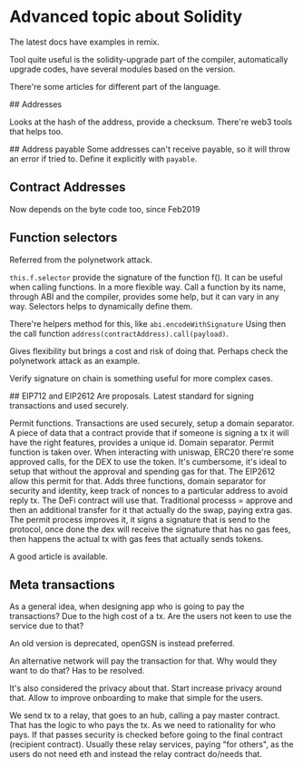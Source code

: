 # Advanced topic about Solidity

The latest docs have examples in remix.

Tool quite useful is the solidity-upgrade part of the compiler, automatically upgrade codes, have several modules based on the version.

There're some articles for different part of the language.

## Addresses

Looks at the hash of the address, provide a checksum. There're web3 tools that helps too.

## Address payable 
Some addresses can't receive payable, so it will throw an error if tried to. Define it explicitly with `payable`.

## Contract Addresses
Now depends on the byte code too, since Feb2019

## Function selectors
Referred from the polynetwork attack.

`this.f.selector` provide the signature of the function f().
It can be useful when calling functions. In a more flexible way. Call a function by its name, through ABI and the compiler, provides some help, but it can vary in any way.
Selectors helps to dynamically define them.

There're helpers method for this, like `abi.encodeWithSignature`
Using then the call function `address(contractAddress).call(payload)`.

Gives flexibility but brings a cost and risk of doing that. Perhaps check the polynetwork attack as an example.

Verify signature on chain is something useful for more complex cases.


## EIP712 and EIP2612
Are proposals. Latest standard for signing transactions and used securely.

Permit functions. Transactions are used securely, setup a domain separator. A piece of data that a contract provide that if someone is signing a tx it will have the right features, provides a unique id. Domain separator. Permit function is taken over. When interacting with uniswap, ERC20 there're some approved calls, for the DEX to use the token. It's cumbersome, it's ideal to setup that without the approval and spending gas for that. The EIP2612 allow this permit for that. Adds three functions, domain separator for security and identity, keep track of nonces to a particular address to avoid reply tx. The DeFi contract will use that. Traditional processs = approve and then an additional transfer for it that actually do the swap, paying extra gas. The permit process improves it, it signs a signature that is send to the protocol, once done the dex will receive the signature that has no gas fees, then happens the actual tx with gas fees that actually sends tokens.

A good article is available.

## Meta transactions
As a general idea, when designing app who is going to pay the transactions? Due to the high cost of a tx. Are the users not keen to use the service due to that?

An old version is deprecated, openGSN is instead preferred.

An alternative network will pay the transaction for that. Why would they want to do that? Has to be resolved.

It's also considered the privacy about that. Start increase privacy around that. Allow to improve onboarding to make that simple for the users.

We send tx to a relay, that goes to an hub, calling a pay master contract. That has the logic to who pays the tx. As we need to rationality for who pays. If that passes security is checked before going to the final contract (recipient contract). Usually these relay services, paying "for others", as the users do not need eth and instead the relay contract do/needs that.


